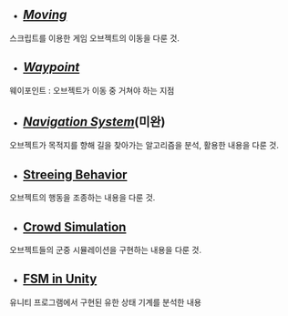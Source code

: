 + ##  [*Moving*](https://hyss.notion.site/Moving-1c9f7943a56d432885d79141ca30d784)

스크립트를 이용한 게임 오브젝트의 이동을 다룬 것.



+ ##  [*Waypoint*](https://hyss.notion.site/Waypoint-d4e29f0a1b7b4431bcead3e57d4233c6)

웨이포인트 : 오브젝트가 이동 중 거쳐야 하는 지점



+ ##  [*Navigation System*](https://hyss.notion.site/Navigation-System-461fa597f1e44864ad28b1f15ca0fda9)(미완)

오브젝트가 목적지를 향해 길을 찾아가는 알고리즘을 분석, 활용한 내용을 다룬 것.


+ ##  [Streeing Behavior](https://hyss.notion.site/Unity-4-Streeing-Behavior-bd000b8ae0844b54a162d9fba324abf3)

오브젝트의 행동을 조종하는 내용을 다룬 것.


+ ##  [Crowd Simulation](https://hyss.notion.site/Unity-5-Crowd-Simulation-0e1c8f27d82a451abc6703a891f62c09)

오브젝트들의 군중 시뮬레이션을 구현하는 내용을 다룬 것.

+ ##  [FSM in Unity](https://hyss.notion.site/Unity-6-FSM-in-Unity-c8d4a344613d4092b48328884f6c3a4b)

유니티 프로그램에서 구현된 유한 상태 기계를 분석한 내용

